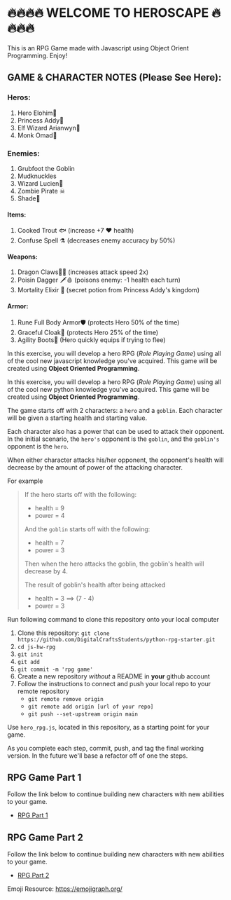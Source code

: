 # 🔥🔥🔥🔥 WELCOME TO HEROSCAPE 🔥🔥🔥🔥
This is an RPG Game made with Javascript using Object Orient Programming. Enjoy!

## GAME & CHARACTER NOTES (Please See Here):
### Heros:
1. Hero Elohim🐲 
2. Princess Addy👑
3. Elf Wizard Arianwyn🧝‍
4. Monk Omad🧘‍

### Enemies:
1. Grubfoot the Goblin
2. Mudknuckles
3. Wizard Lucien🧙‍
4. Zombie Pirate ☠ 
5. Shade🌌

#### Items:
1. Cooked Trout 🐟 (increase +7 ❤ health)
2. Confuse Spell ⚗️ (decreases enemy accuracy by 50%)

#### Weapons:
1. Dragon Claws🐉🔥 (increases attack speed 2x)
2. Poisin Dagger 🗡️🩸 (poisons enemy: -1 health each turn)
3. Mortality Elixir 🧪 (secret potion from Princess Addy's kingdom)

#### Armor:
1. Rune Full Body Armor🛡️ (protects Hero 50% of the time)
2. Graceful Cloak🦸 (protects Hero 25% of the time)
3. Agility Boots🥾 (Hero quickly equips if trying to flee)


In this exercise, you will develop a hero RPG (*Role Playing Game*) using all of the cool new javascript knowledge you've acquired. This game will be created using **Object Oriented Programming**.

In this exercise, you will develop a hero RPG (*Role Playing Game*) using all of the cool new python knowledge you've acquired. This game will be created using **Object Oriented Programming**.

The game starts off with 2 characters: a `hero` and a `goblin`. Each character will be given a starting health and starting value. 

Each character also has a power that can be used to attack their opponent. In the initial scenario, the `hero's` opponent is the `goblin`, and the `goblin's` opponent is the `hero`.

When either character attacks his/her opponent, the opponent's health will decrease by the amount of power of the attacking character.

For example
>
>If the hero starts off with the following: 
>
>- health = 9
>- power = 4
>
>And the `goblin` starts off with the following:  
>
>- health = 7
>- power = 3
>
>Then when the hero attacks the goblin, the goblin's health will decrease by 4.
>
>The result of goblin's health after being attacked
>
>- health = 3  ==> (7 - 4)
>- power = 3
>

Run following command to clone this repository onto your local computer

1. Clone this repository: `git clone https://github.com/DigitalCraftsStudents/python-rpg-starter.git`
2. `cd js-hw-rpg`
3. `git init`
4. `git add`
5. `git commit -m 'rpg game'`
6. Create a new repository *without* a README in **your** github account
7. Follow the instructions to connect and push your local repo to your remote repository 
    - `git remote remove origin`
    - `git remote add origin [url of your repo]`
    - `git push --set-upstream origin main`


Use `hero_rpg.js`, located in this repository, as a starting point for your game.

As you complete each step, commit, push, and tag the final working version. In the future we'll base a refactor off of one the steps.

## RPG Game Part 1

Follow the link below to continue building new characters with new abilities to your game.

- [RPG Part 1](./RPG-Part1.md)

## RPG Game Part 2

Follow the link below to continue building new characters with new abilities to your game.

- [RPG Part 2](./RPG-Part2.md)

Emoji Resource: https://emojigraph.org/ 
